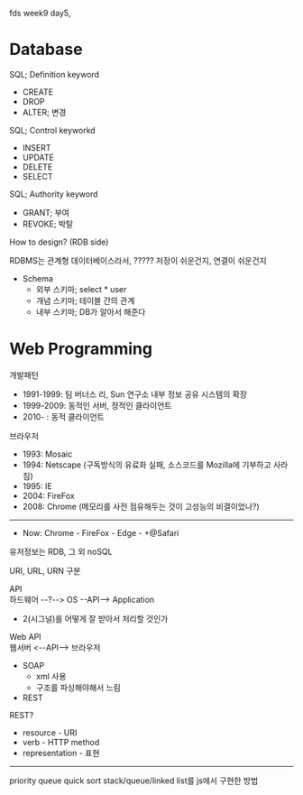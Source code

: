 fds week9 day5, 

# Database

SQL; Definition keyword

* CREATE
* DROP
* ALTER; 변경

SQL; Control keyworkd

* INSERT
* UPDATE
* DELETE
* SELECT

SQL; Authority keyword

* GRANT; 부여
* REVOKE; 박탈

How to design? (RDB side)

RDBMS는 관계형 데이터베이스라서, ?????
저장이 쉬운건지, 연결이 쉬운건지

* Schema
    * 외부 스키마; select * user
    * 개념 스키마; 테이블 간의 관계
    * 내부 스키마; DB가 알아서 해준다

# Web Programming

개발패턴

* 1991-1999: 팀 버너스 리, Sun 연구소 내부 정보 공유 시스템의 확장
* 1999-2009: 동적인 서버, 정적인 클라이언트
* 2010-    : 동적 클라이언트

브라우저

* 1993: Mosaic
* 1994: Netscape (구독방식의 유료화 실패, 소스코드를 Mozilla에 기부하고 사라짐)
* 1995: IE
* 2004: FireFox
* 2008: Chrome (메모리를 사전 점유해두는 것이 고성능의 비결이었나?)
---
* Now: Chrome - FireFox - Edge - +@Safari

유저정보는 RDB, 그 외 noSQL

URI, URL, URN 구분

API  
하드웨어 --?--> OS --API--> Application

* 2(시그널)를 어떻게 잘 받아서 처리할 것인가

Web API  
웹서버 <--API--> 브라우저

* SOAP
    * xml 사용
    * 구조를 파싱해야해서 느림
* REST

REST?

* resource - URI
* verb - HTTP method
* representation - 표현



---

priority queue
quick sort
stack/queue/linked list를 js에서 구현한 방법
